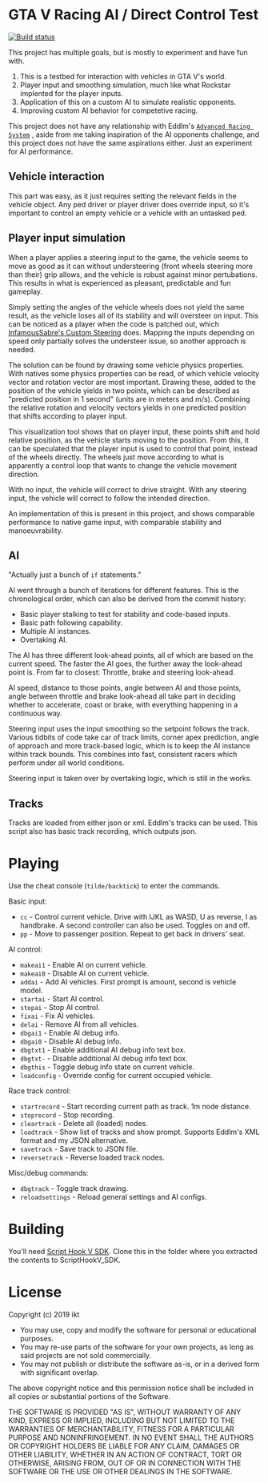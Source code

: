 # GTA V Racing AI / Direct Control Test

[![Build status](https://ci.appveyor.com/api/projects/status/1w2iarcia2qyfi9e/branch/master?svg=true)](https://ci.appveyor.com/project/E66666666/gtavdirectcontrol/branch/master)

This project has multiple goals, but is mostly to experiment and have fun
with.

1. This is a testbed for interaction with vehicles in GTA V's
world.
2. Player input and smoothing simulation, much like what Rockstar implented
for the player inputs.
3. Application of this on a custom AI to simulate realistic opponents.
4. Improving custom AI behavior for competetive racing.

This project does not have any relationship with Eddlm's
[`Advanced Racing System`](https://www.gta5-mods.com/scripts/autosport-racing-system)
, aside from me taking inspiration of the AI opponents
challenge, and this project does not have the same aspirations either. Just an
experiment for AI performance.

## Vehicle interaction

This part was easy, as it just requires setting the relevant fields in the
vehicle object. Any ped driver or player driver does override input, so it's
important to control an empty vehicle or a  vehicle with an untasked ped.

## Player input simulation

When a player applies a steering input to the game, the vehicle seems to move
as good as it can without understeering (front wheels steering more than their)
grip allows, and the vehicle is robust against minor pertubations. This
results in what is experienced as pleasant, predictable and fun gameplay.

Simply setting the angles of the vehicle wheels does not yield the same result,
as the vehicle loses all of its stability and will oversteer on input. This
can be noticed as a player when the code is patched out, which
[InfamousSabre's Custom Steering](https://www.gta5-mods.com/scripts/custom-steering-infamoussabre)
does. Mapping the inputs depending on speed only partially solves the
understeer issue, so another approach is needed.

The solution can be found by drawing some vehicle physics properties. With
natives some physics properties can be read, of which vehicle velocity vector
and rotation vector are most important. Drawing these, added to the position
of the vehicle yields in two points, which can be described as "predicted
position in 1 second" (units are in meters and m/s). Combining the relative
rotation and velocity vectors yields in one predicted position that shifts
according to player input.

This visualization tool shows that on player input, these points shift and
hold relative position, as the vehicle starts moving to the position. From
this, it can be speculated that the player input is used to control that
point, instead of the wheels directly. The wheels just move according to what
is apparently a control loop that wants to change the vehicle movement
direction.

With no input, the vehicle will correct to drive straight. With any steering
input, the vehicle will correct to follow the intended direction.

An implementation of this is present in this project, and shows comparable
performance to native game input, with comparable stability and
manoeuvrability.

## AI

"Actually just a bunch of `if` statements."

AI went through a bunch of iterations for different features. This is the
chronological order, which can also be derived from the commit history:

* Basic player stalking to test for stability and code-based inputs.
* Basic path following capability.
* Multiple AI instances.
* Overtaking AI.

The AI has three different look-ahead points, all of which are based on
the current speed. The faster the AI goes, the further away the
look-ahead point is. From far to closest: Throttle, brake and steering
look-ahead.

AI speed, distance to those points, angle between AI and those points, angle
between throttle and brake look-ahead all take part in deciding whether to
accelerate, coast or brake, with everything happening in a continuous way.

Steering input uses the input smoothing so the setpoint follows the track.
Various tidbits of code take car of track limits, corner apex prediction,
angle of approach and more track-based logic, which is to keep the AI instance
within track bounds. This combines into fast, consistent racers which perform
under all world conditions.

Steering input is taken over by overtaking logic, which is still in the works.

## Tracks

Tracks are loaded from either json or xml. Eddlm's tracks can be used. This
script also has basic track recording, which outputs json.

# Playing

Use the cheat console (`tilde/backtick`) to enter the commands.

Basic input:

* `cc` - Control current vehicle. Drive with IJKL as WASD, U as reverse, I as handbrake. A second controller can also be used. Toggles on and off.
* `pp` - Move to passenger position. Repeat to get back in drivers' seat.

AI control:

* `makeai1` - Enable AI on current vehicle.
* `makeai0` - Disable AI on current vehicle.
* `addai` - Add AI vehicles. First prompt is amount, second is vehicle model.
* `startai` - Start AI control.
* `stopai` - Stop AI control.
* `fixai` - Fix AI vehicles.
* `delai` - Remove AI from all vehicles.
* `dbgai1` - Enable AI debug info.
* `dbgai0` - Disable AI debug info.
* `dbgtxt1` - Enable additional AI debug info text box.
* `dbgtxt-` - Disable additional AI debug info text box.
* `dbgthis` - Toggle debug info state on current vehicle.
* `loadconfig` - Override config for current occupied vehicle.

Race track control:

* `startrecord` - Start recording current path as track. 1m node distance.
* `stoprecord` - Stop recording.
* `cleartrack` - Delete all (loaded) nodes.
* `loadtrack` - Show list of tracks and show prompt. Supports Eddlm's XML format and my JSON alternative.
* `savetrack` - Save track to JSON file.
* `reversetrack` - Reverse loaded track nodes.

Misc/debug commands:

* `dbgtrack` - Toggle track drawing.
* `reloadsettings` - Reload general settings and AI configs.

# Building

You'll need [Script Hook V SDK](http://www.dev-c.com/gtav/scripthookv/). Clone
this in the folder where you extracted the contents to ScriptHookV_SDK.

# License

Copyright (c) 2019 ikt

* You may use, copy and modify the software for personal or educational
  purposes.
* You may re-use parts of the software for your own projects, as long as said
  projects are not sold commercially.
* You may not publish or distribute the software as-is, or in a derived form
  with significant overlap.

The above copyright notice and this permission notice shall be included in all
copies or substantial portions of the Software.

THE SOFTWARE IS PROVIDED "AS IS", WITHOUT WARRANTY OF ANY KIND, EXPRESS OR
IMPLIED, INCLUDING BUT NOT LIMITED TO THE WARRANTIES OF MERCHANTABILITY,
FITNESS FOR A PARTICULAR PURPOSE AND NONINFRINGEMENT. IN NO EVENT SHALL THE
AUTHORS OR COPYRIGHT HOLDERS BE LIABLE FOR ANY CLAIM, DAMAGES OR OTHER
LIABILITY, WHETHER IN AN ACTION OF CONTRACT, TORT OR OTHERWISE, ARISING FROM,
OUT OF OR IN CONNECTION WITH THE SOFTWARE OR THE USE OR OTHER DEALINGS IN THE
SOFTWARE.
